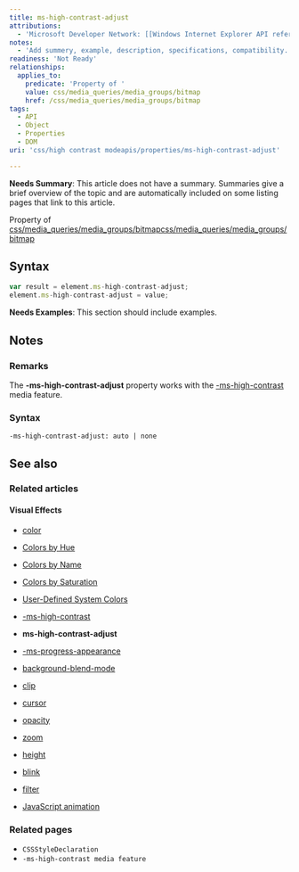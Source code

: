 ```yaml
---
title: ms-high-contrast-adjust
attributions:
  - 'Microsoft Developer Network: [[Windows Internet Explorer API reference](http://msdn.microsoft.com/en-us/library/ie/hh828809%28v=vs.85%29.aspx) Article]'
notes:
  - 'Add summery, example, description, specifications, compatibility.'
readiness: 'Not Ready'
relationships:
  applies_to:
    predicate: 'Property of '
    value: css/media_queries/media_groups/bitmap
    href: /css/media_queries/media_groups/bitmap
tags:
  - API
  - Object
  - Properties
  - DOM
uri: 'css/high contrast modeapis/properties/ms-high-contrast-adjust'

---
```

**Needs Summary**: This article does not have a summary. Summaries give a brief overview of the topic and are automatically included on some listing pages that link to this article.

Property of [css/media\_queries/media\_groups/bitmap](/css/media_queries/media_groups/bitmap)[css/media\_queries/media\_groups/bitmap](/css/media_queries/media_groups/bitmap)

## Syntax

``` js
var result = element.ms-high-contrast-adjust;
element.ms-high-contrast-adjust = value;
```

**Needs Examples**: This section should include examples.

## Notes

### Remarks

The **-ms-high-contrast-adjust** property works with the [-ms-high-contrast](/css/high_contrast_mode/properties/-ms-high-contrast) media feature.

### Syntax

`-ms-high-contrast-adjust: auto | none`

## See also

### Related articles

#### Visual Effects

-   [color](/css/color)

-   [Colors by Hue](/css/color/colors_by_hue)

-   [Colors by Name](/css/color/colors_by_name)

-   [Colors by Saturation](/css/color/colors_by_saturation)

-   [User-Defined System Colors](/css/color/user-defined_system_colors)

-   [-ms-high-contrast](/css/high_contrast_mode/properties/-ms-high-contrast)

-   **ms-high-contrast-adjust**

-   [-ms-progress-appearance](/css/properties/-ms-progress-appearance)

-   [background-blend-mode](/css/properties/background-blend-mode)

-   [clip](/css/properties/clip)

-   [cursor](/css/properties/cursor)

-   [opacity](/css/properties/opacity)

-   [zoom](/css/properties/zoom)

-   [height](/html/attributes/height)

-   [blink](/html/elements/blink)

-   [filter](/svg/elements/filter)

-   [JavaScript animation](/tutorials/animation_in_javascript_2)

### Related pages

-   `CSSStyleDeclaration`
-   `-ms-high-contrast media feature`
